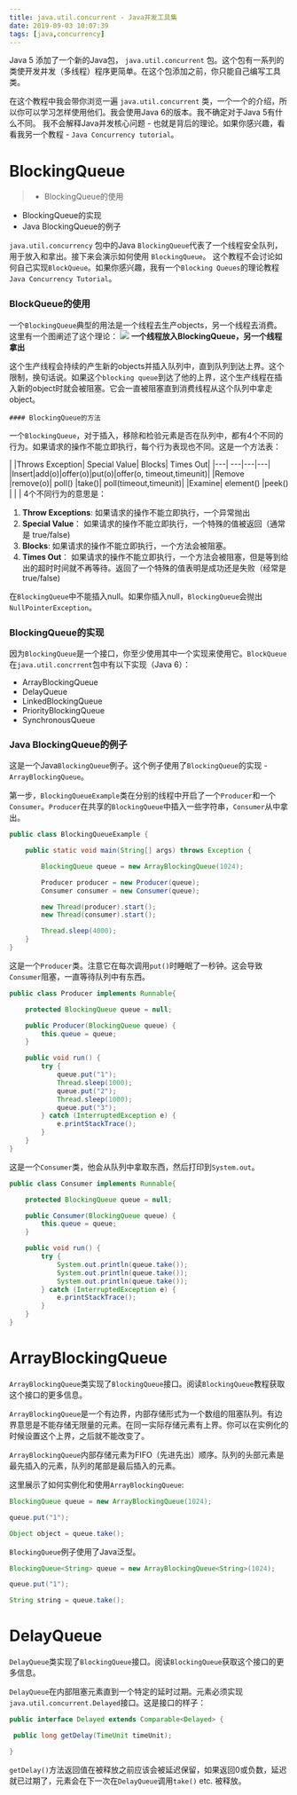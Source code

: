 ```yaml
---
title: java.util.concurrent - Java并发工具集
date: 2019-09-03 10:07:39
tags: [java,concurrency]
---
```

   Java 5 添加了一个新的Java包， `java.util.concurrent` 包。这个包有一系列的类使开发并发（多线程）程序更简单。在这个包添加之前，你只能自己编写工具类。
    
<!--more-->
    
在这个教程中我会带你浏览一遍 `java.util.concurrent` 类，一个一个的介绍，所以你可以学习怎样使用他们。我会使用Java 6的版本。我不确定对于Java 5有什么不同。
我不会解释Java并发核心问题 - 也就是背后的理论。如果你感兴趣，看看我另一个教程 - `Java Concurrency tutorial`。

# BlockingQueue

>+ BlockingQueue的使用
+ BlockingQueue的实现
+ Java BlockingQueue的例子
  
 `java.util.concurrency` 包中的Java `BlockingQueue`代表了一个线程安全队列，用于放入和拿出。接下来会演示如何使用 `BlockingQueue`。
 这个教程不会讨论如何自己实现`BlockQueue`。如果你感兴趣，我有一个`Blocking Queues`的理论教程`Java Concurrency Tutorial`。
 
 ### BlockQueue的使用
 一个`BlockingQueue`典型的用法是一个线程去生产objects，另一个线程去消费。这里有一个图阐述了这个理论：
 ![](/images/java.util.concurrent---Java并发工具集/20190903102554619.png)
    **一个线程放入BlockingQueue，另一个线程拿出**
    
这个生产线程会持续的产生新的objects并插入队列中，直到队列到达上界。这个限制，换句话说。如果这个`blocking queue`到达了他的上界，这个生产线程在插入新的object时就会被阻塞。它会一直被阻塞直到消费线程从这个队列中拿走object。

    #### BlockingQueue的方法
一个`BlockingQueue`，对于插入，移除和检验元素是否在队列中，都有4个不同的行为。如果请求的操作不能立即执行，每个行为表现也不同。这是一个方法表：

|	|Throws Exception|	Special Value|	Blocks|	Times Out|
|---| ---|---|---|
|Insert|add(o)|offer(o)|put(o)|offer(o, timeout,timeunit)|
|Remove	|remove(o)|	poll()	|take()|	poll(timeout,timeunit)|
|Examine|	element()	|peek()	 	 | | |
4个不同行为的意思是：

1. **Throw Exceptions**:
    如果请求的操作不能立即执行，一个异常抛出
2. **Special Value**：
    如果请求的操作不能立即执行，一个特殊的值被返回（通常是 true/false)
3. **Blocks**:
    如果请求的操作不能立即执行，一个方法会被阻塞。
4. **Times Out**：
    如果请求的操作不能立即执行，一个方法会被阻塞，但是等到给出的超时时间就不再等待。返回了一个特殊的值表明是成功还是失败（经常是true/false)

在`BlockingQueue`中不能插入null。如果你插入null，`BlockingQueue`会抛出 `NullPointerException`。

### BlockingQueue的实现
因为`BlockingQueue`是一个接口，你至少使用其中一个实现来使用它。`BlockQueue`在`java.util.concrrent`包中有以下实现（Java 6）：
    
+ ArrayBlockingQueue
+ DelayQueue
+ LinkedBlockingQueue
+ PriorityBlockingQueue
+ SynchronousQueue

### Java BlockingQueue的例子
这是一个Java`BlockingQueue`例子。这个例子使用了`BlockingQueue`的实现 - `ArrayBlockingQueue`。

第一步，`BlockingQueueExample`类在分别的线程中开启了一个`Producer`和一个`Consumer`。`Producer`在共享的`BlockingQueue`中插入一些字符串，`Consumer`从中拿出。

```java
public class BlockingQueueExample {

    public static void main(String[] args) throws Exception {

        BlockingQueue queue = new ArrayBlockingQueue(1024);

        Producer producer = new Producer(queue);
        Consumer consumer = new Consumer(queue);

        new Thread(producer).start();
        new Thread(consumer).start();

        Thread.sleep(4000);
    }
}
```

这是一个`Producer`类。注意它在每次调用`put()`时睡眠了一秒钟。这会导致`Consumer`阻塞，一直等待队列中有东西。

```java
public class Producer implements Runnable{

    protected BlockingQueue queue = null;

    public Producer(BlockingQueue queue) {
        this.queue = queue;
    }

    public void run() {
        try {
            queue.put("1");
            Thread.sleep(1000);
            queue.put("2");
            Thread.sleep(1000);
            queue.put("3");
        } catch (InterruptedException e) {
            e.printStackTrace();
        }
    }
}
```

这是一个`Consumer`类，他会从队列中拿取东西，然后打印到`System.out`。

```java
public class Consumer implements Runnable{

    protected BlockingQueue queue = null;

    public Consumer(BlockingQueue queue) {
        this.queue = queue;
    }

    public void run() {
        try {
            System.out.println(queue.take());
            System.out.println(queue.take());
            System.out.println(queue.take());
        } catch (InterruptedException e) {
            e.printStackTrace();
        }
    }
}
```
# ArrayBlockingQueue

`ArrayBlockingQueue`类实现了`BlockingQueue`接口。阅读`BlockingQueue`教程获取这个接口的更多信息。

`ArrayBlockingQueue`是一个有边界，内部存储形式为一个数组的阻塞队列。有边界意思是不能存储无限量的元素。在同一实际存储元素有上界。你可以在实例化的时候设置这个上界，之后就不能改变了。

`ArrayBlockingQueue`内部存储元素为FIFO（先进先出）顺序。队列的头部元素是最先插入的元素，队列的尾部是最后插入的元素。

这里展示了如何实例化和使用`ArrayBlockingQueue`:

```java
BlockingQueue queue = new ArrayBlockingQueue(1024);

queue.put("1");

Object object = queue.take();
```

`BlockingQueue`例子使用了Java泛型。

```java
BlockingQueue<String> queue = new ArrayBlockingQueue<String>(1024);

queue.put("1");

String string = queue.take();
```

# DelayQueue

`DelayQueue`类实现了`BlockingQueue`接口。阅读`BlockingQueue`获取这个接口的更多信息。

`DelayQueue`在内部阻塞元素直到一个特定的延时过期。元素必须实现`java.util.concurrent.Delayed`接口。这是接口的样子：

```java
public interface Delayed extends Comparable<Delayed> {

 public long getDelay(TimeUnit timeUnit);

}
```

`getDelay()`方法返回值在被释放之前应该会被延迟保留，如果返回0或负数，延迟就已过期了，元素会在下一次在`DelayQueue`调用`take()` etc. 被释放。